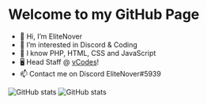 # Welcome to my GitHub Page
- 👋 Hi, I’m EliteNover
- 👀 I’m interested in Discord & Coding
- 🌱 I know PHP, HTML, CSS and JavaScript
- 🖥️ Head Staff @ [vCodes](https://github.com/vcodes-xyz/vcodes)!
- 📫 Contact me on Discord EliteNover#5939

![GitHub stats](https://github-readme-stats.vercel.app/api?username=elitenover&show_icons=true) 
![GitHub stats](https://github-readme-streak-stats.herokuapp.com/?user=elitenover) 
